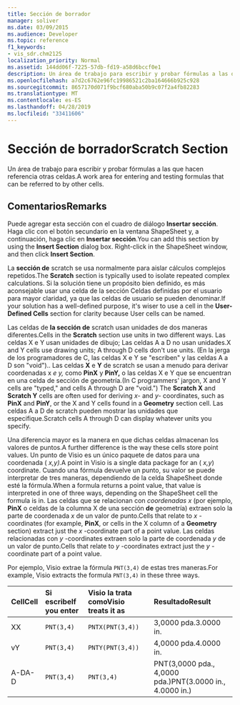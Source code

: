 ```yaml
---
title: Sección de borrador
manager: soliver
ms.date: 03/09/2015
ms.audience: Developer
ms.topic: reference
f1_keywords:
- vis_sdr.chm2125
localization_priority: Normal
ms.assetid: 144dd06f-7225-57db-fd19-a58d6bccf0e1
description: Un área de trabajo para escribir y probar fórmulas a las que hacen referencia otras celdas.
ms.openlocfilehash: a7d2c6762e96fc19986521c2ba164666b925c928
ms.sourcegitcommit: 8657170d071f9bcf680aba50b9c07f2a4fb82283
ms.translationtype: MT
ms.contentlocale: es-ES
ms.lasthandoff: 04/28/2019
ms.locfileid: "33411606"
---
```

# <a name="scratch-section"></a><span data-ttu-id="5b6fa-103">Sección de borrador</span><span class="sxs-lookup"><span data-stu-id="5b6fa-103">Scratch Section</span></span>

<span data-ttu-id="5b6fa-104">Un área de trabajo para escribir y probar fórmulas a las que hacen referencia otras celdas.</span><span class="sxs-lookup"><span data-stu-id="5b6fa-104">A work area for entering and testing formulas that can be referred to by other cells.</span></span>
  
## <a name="remarks"></a><span data-ttu-id="5b6fa-105">Comentarios</span><span class="sxs-lookup"><span data-stu-id="5b6fa-105">Remarks</span></span>

<span data-ttu-id="5b6fa-p101">Puede agregar esta sección con el cuadro de diálogo **Insertar sección**. Haga clic con el botón secundario en la ventana ShapeSheet y, a continuación, haga clic en **Insertar sección**.</span><span class="sxs-lookup"><span data-stu-id="5b6fa-p101">You can add this section by using the **Insert Section** dialog box. Right-click in the ShapeSheet window, and then click **Insert Section**.</span></span>
  
<span data-ttu-id="5b6fa-108">La **sección de** scratch se usa normalmente para aislar cálculos complejos repetidos.</span><span class="sxs-lookup"><span data-stu-id="5b6fa-108">The **Scratch** section is typically used to isolate repeated complex calculations.</span></span> <span data-ttu-id="5b6fa-109">Si la solución tiene un propósito bien definido, es más aconsejable  usar una celda de la sección Celdas definidas por el usuario para mayor claridad, ya que las celdas de usuario se pueden denominar.</span><span class="sxs-lookup"><span data-stu-id="5b6fa-109">If your solution has a well-defined purpose, it's wiser to use a cell in the **User-Defined Cells** section for clarity because User cells can be named.</span></span> 
  
<span data-ttu-id="5b6fa-110">Las celdas de **la sección de** scratch usan unidades de dos maneras diferentes.</span><span class="sxs-lookup"><span data-stu-id="5b6fa-110">Cells in the **Scratch** section use units in two different ways.</span></span> <span data-ttu-id="5b6fa-111">Las celdas X e Y usan unidades de dibujo; Las celdas A a D no usan unidades.</span><span class="sxs-lookup"><span data-stu-id="5b6fa-111">X and Y cells use drawing units; A through D cells don't use units.</span></span> <span data-ttu-id="5b6fa-112">(En la jerga de los programadores de C, las celdas X e Y se "escriben" y las celdas A a D son "void").. Las celdas **X** e **Y** de scratch se usan a menudo para derivar coordenadas x *e* *y,* como **PinX** y  **PinY,** o las celdas X e Y que se encuentran en una celda de sección de geometría.</span><span class="sxs-lookup"><span data-stu-id="5b6fa-112">(In C programmers' jargon, X and Y cells are "typed," and cells A through D are "void.") The **Scratch X** and **Scratch Y** cells are often used for deriving  *x-*  and  *y-*  coordinates, such as **PinX** and **PinY**, or the X and Y cells found in a **Geometry** section cell.</span></span> <span data-ttu-id="5b6fa-113">Las celdas A a D de scratch pueden mostrar las unidades que especifique.</span><span class="sxs-lookup"><span data-stu-id="5b6fa-113">Scratch cells A through D can display whatever units you specify.</span></span> 
  
<span data-ttu-id="5b6fa-114">Una diferencia mayor es la manera en que dichas celdas almacenan los valores de puntos.</span><span class="sxs-lookup"><span data-stu-id="5b6fa-114">A further difference is the way these cells store point values.</span></span> <span data-ttu-id="5b6fa-115">Un punto de Visio es un único paquete de datos para una coordenada ( *x,y).*</span><span class="sxs-lookup"><span data-stu-id="5b6fa-115">A point in Visio is a single data package for an ( *x,y*) coordinate.</span></span> <span data-ttu-id="5b6fa-116">Cuando una fórmula devuelve un punto, su valor se puede interpretar de tres maneras, dependiendo de la celda ShapeSheet donde esté la fórmula.</span><span class="sxs-lookup"><span data-stu-id="5b6fa-116">When a formula returns a point value, that value is interpreted in one of three ways, depending on the ShapeSheet cell the formula is in.</span></span> <span data-ttu-id="5b6fa-117">Las celdas que se relacionan con  *coordenadas x*  (por ejemplo, **PinX** o celdas de la columna X de una sección **de** geometría) extraen solo la parte de coordenada  *x*  de un valor de punto.</span><span class="sxs-lookup"><span data-stu-id="5b6fa-117">Cells that relate to  *x*  -coordinates (for example, **PinX**, or cells in the X column of a **Geometry** section) extract just the  *x*  -coordinate part of a point value.</span></span> <span data-ttu-id="5b6fa-118">Las celdas relacionadas con  *y*  -coordinates extraen solo la parte de coordenada  *y*  de un valor de punto.</span><span class="sxs-lookup"><span data-stu-id="5b6fa-118">Cells that relate to  *y*  -coordinates extract just the  *y*  -coordinate part of a point value.</span></span> 
  
<span data-ttu-id="5b6fa-119">Por ejemplo, Visio extrae la fórmula  `PNT(3,4)` de estas tres maneras.</span><span class="sxs-lookup"><span data-stu-id="5b6fa-119">For example, Visio extracts the formula  `PNT(3,4)` in these three ways.</span></span> 
  
|<span data-ttu-id="5b6fa-120">**Cell**</span><span class="sxs-lookup"><span data-stu-id="5b6fa-120">**Cell**</span></span>|<span data-ttu-id="5b6fa-121">**Si escribe**</span><span class="sxs-lookup"><span data-stu-id="5b6fa-121">**If you enter**</span></span>|<span data-ttu-id="5b6fa-122">**Visio la trata como**</span><span class="sxs-lookup"><span data-stu-id="5b6fa-122">**Visio treats it as**</span></span>|<span data-ttu-id="5b6fa-123">**Resultado**</span><span class="sxs-lookup"><span data-stu-id="5b6fa-123">**Result**</span></span>|
|:-----|:-----|:-----|:-----|
| <span data-ttu-id="5b6fa-124">X</span><span class="sxs-lookup"><span data-stu-id="5b6fa-124">X</span></span>  <br/> | `PNT(3,4)` <br/> | `PNTX(PNT(3,4))` <br/> | <span data-ttu-id="5b6fa-125">3,0000 pda.</span><span class="sxs-lookup"><span data-stu-id="5b6fa-125">3.0000 in.</span></span>  <br/> |
| <span data-ttu-id="5b6fa-126">v</span><span class="sxs-lookup"><span data-stu-id="5b6fa-126">Y</span></span>  <br/> | `PNT(3,4)` <br/> | `PNTY(PNT(3,4))` <br/> | <span data-ttu-id="5b6fa-127">4,0000 pda.</span><span class="sxs-lookup"><span data-stu-id="5b6fa-127">4.0000 in.</span></span>  <br/> |
| <span data-ttu-id="5b6fa-128">A-D</span><span class="sxs-lookup"><span data-stu-id="5b6fa-128">A-D</span></span>  <br/> | `PNT(3,4)` <br/> | `PNT(3,4)` <br/> | <span data-ttu-id="5b6fa-129">PNT(3,0000 pda., 4,0000 pda.)</span><span class="sxs-lookup"><span data-stu-id="5b6fa-129">PNT(3.0000 in., 4.0000 in.)</span></span>  <br/> |
   

